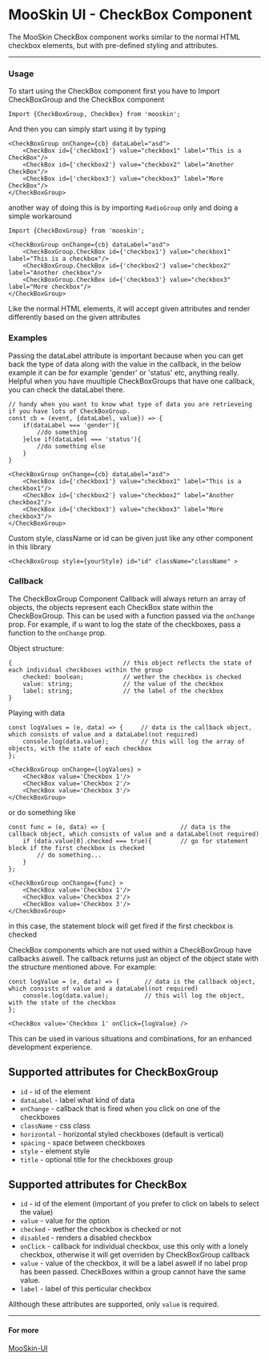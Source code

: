 # MooSkin UI - CheckBox Component

The MooSkin CheckBox component works similar to the normal HTML checkbox elements, but with pre-defined styling and attributes.

___

### Usage

To start using the CheckBox component first you have to Import CheckBoxGroup and the CheckBox component

```
Import {CheckBoxGroup, CheckBox} from 'mooskin';
```

And then you can simply start using it by typing

```
<CheckBoxGroup onChange={cb} dataLabel="asd">
    <CheckBox id={'checkbox1'} value="checkbox1" label="This is a CheckBox"/>
    <CheckBox id={'checkbox2'} value="checkbox2" label="Another CheckBox"/>
    <CheckBox id={'checkbox3'} value="checkbox3" label="More CheckBox"/>
</CheckBoxGroup>

```

another way of doing this is by importing `RadioGroup` only and doing a simple workaround
```
Import {CheckBoxGroup} from 'mooskin';

<CheckBoxGroup onChange={cb} dataLabel="asd">
    <CheckBoxGroup.CheckBox id={'checkbox1'} value="checkbox1" label="This is a checkbox"/>
    <CheckBoxGroup.CheckBox id={'checkbox2'} value="checkbox2" label="Another checkbox"/>
    <CheckBoxGroup.CheckBox id={'checkbox3'} value="checkbox3" label="More checkbox"/>
</CheckBoxGroup>
```

Like the normal HTML elements, it will accept given attributes and render differently based on the given attributes

### Examples

Passing the dataLabel attribute is important because when you can get back the type of data along with the value in the callback, in the below example it can be for example 'gender' or 'status' etc, anything really. Helpful when you have muultiple CheckBoxGroups that have one callback, you can check the dataLabel there.

```
// handy when you want to know what type of data you are retrieveing if you have lots of CheckBoxGroup.
const cb = (event, {dataLabel, value}) => { 
    if(dataLabel === 'gender'){
        //do something
    }else if(dataLabel === 'status'){
        //do something else
    }
}

<CheckBoxGroup onChange={cb} dataLabel="asd">
    <CheckBox id={'checkbox1'} value="checkbox1" label="This is a checkbox1"/>
    <CheckBox id={'checkbox2'} value="checkbox2" label="Another checkbox2"/>
    <CheckBox id={'checkbox3'} value="checkbox3" label="More checkbox3"/>
</CheckBoxGroup>
```


Custom style, className or id can be given just like any other component in this library 

```
<CheckBoxGroup style={yourStyle} id="id" className="className" >
```

### Callback

The CheckBoxGroup Component Callback will always return an array of objects, the objects represent each CheckBox state within the CheckBoxGroup. This can be used with a function passed via the `onChange` prop. For example, if u want to log the state of the checkboxes, pass a function to the `onChange` prop.

Object structure:
```
{                               // this object reflects the state of each individual checkboxes within the group
    checked: boolean;           // wether the checkbox is checked
    value: string;              // the value of the checkbox
    label: string;              // the label of the checkbox
}
```

Playing with data
```
const logValues = (e, data) => {     // data is the callback object, which consists of value and a dataLabel(not required)
    console.log(data.value);         // this will log the array of objects, with the state of each checkbox
};

<CheckBoxGroup onChange={logValues} >
    <CheckBox value='Checkbox 1'/>
    <CheckBox value='Checkbox 2'/>
    <CheckBox value='Checkbox 3'/>
</CheckBoxGroup>
```
or do something like
```
const func = (e, data) => {                     // data is the callback object, which consists of value and a dataLabel(not required)
    if (data.value[0].checked === true){        // go for statement block if the first checkbox is checked
        // do something...
    }
};

<CheckBoxGroup onChange={func} >
    <CheckBox value='Checkbox 1'/>
    <CheckBox value='Checkbox 2'/>
    <CheckBox value='Checkbox 3'/>
</CheckBoxGroup>
```
in this case, the statement block will get fired if the first checkbox is checked

CheckBox components which are not used within a CheckBoxGroup have callbacks aswell. The callback returns just an object of the object state with the structure mentioned above. For example:
```
const logValue = (e, data) => {       // data is the callback object, which consists of value and a dataLabel(not required)
    console.log(data.value);          // this will log the object, with the state of the checkbox
};

<CheckBox value='Checkbox 1' onClick={logValue} />
```

This can be used in various situations and combinations, for an enhanced development experience.

<div class="playground-doc">

## Supported attributes for CheckBoxGroup

* `id` - id of the element
* `dataLabel` - label what kind of data 
* `onChange` - callback that is fired when you click on one of the checkboxes
* `className` - css class
* `horizontal` - horizontal styled checkboxes (default is vertical)
* `spacing` - space between checkboxes
* `style` - element style
* `title` - optional title for the checkboxes group

## Supported attributes for CheckBox 

* `id` - id of the element (important of you prefer to click on labels to select the value)
* `value` - value for the option
* `checked` - wether the checkbox is checked or not
* `disabled` - renders a disabled checkbox
* `onClick` - callback for individual checkbox, use this only with a lonely checkbox, otherwise it will get overriden by CheckBoxGroup callback
* `value` - value of the checkbox, it will be a label aswell if no label prop has been passed. CheckBoxes within a group cannot have the same value.
* `label` - label of this perticular checkbox

</div>

Allthough these attributes are supported, only `value` is required.

___

#### For more

[MooSkin-UI](https://github.com/moosend/mooskin-ui)